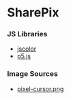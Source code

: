 # SharePix
### JS Libraries
- [jscolor](https://jscolor.com/)
- [p5.js](https://p5js.org/)
### Image Sources
- [pixel-cursor.png](https://pnghut.com/png/VeKcXBLVti/computer-mouse-pointer-pixel-clip-art-display-device-cursor-transparent-png)
